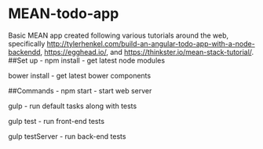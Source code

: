# MEAN-todo-app
Basic MEAN app created following various tutorials around the web, specifically http://tylerhenkel.com/build-an-angular-todo-app-with-a-node-backendd, https://egghead.io/, and https://thinkster.io/mean-stack-tutorial/.
##Set up -
npm install - get latest node modules

bower install - get latest bower components

##Commands -
npm start - start web server

gulp - run default tasks along with tests

gulp test - run front-end tests

gulp testServer - run back-end tests
